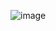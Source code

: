 
![image](https://user-images.githubusercontent.com/35042430/159355443-a33c327f-415d-43d7-95e9-d306752c2086.png)
